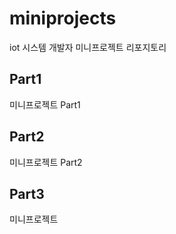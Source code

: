 # miniprojects
iot 시스템 개발자 미니프로젝트 리포지토리

## Part1
미니프로젝트 Part1

## Part2
미니프로젝트 Part2

## Part3
미니프로젝트 
